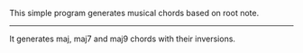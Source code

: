 This simple program generates musical chords based on root note.

---

It generates maj, maj7 and maj9 chords with their inversions.
